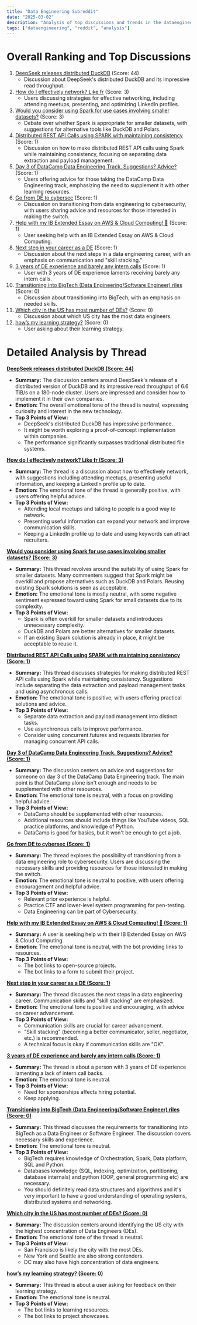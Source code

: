 ```yaml
---
title: "Data Engineering Subreddit"
date: "2025-03-02"
description: "Analysis of top discussions and trends in the dataengineering subreddit"
tags: ["dataengineering", "reddit", "analysis"]
---
```


# Overall Ranking and Top Discussions
1.  [DeepSeek releases distributed DuckDB](https://www.definite.app/blog/smallpond) (Score: 44)
    * Discussion about DeepSeek's distributed DuckDB and its impressive read throughput.
2.  [How do I effectively network? Like fr](https://www.reddit.com/r/dataengineering/comments/1j1szyq/how_do_i_effectively_network_like_fr/) (Score: 3)
    * Users discussing strategies for effective networking, including attending meetups, presenting, and optimizing LinkedIn profiles.
3.  [Would you consider using Spark for use cases involving smaller datasets?](https://www.reddit.com/r/dataengineering/comments/1j1yhgh/would_you_consider_using_spark_for_use_cases/) (Score: 3)
    * Debate over whether Spark is appropriate for smaller datasets, with suggestions for alternative tools like DuckDB and Polars.
4.  [Distributed REST API Calls using SPARK with maintaining consistency](https://www.reddit.com/r/dataengineering/comments/1j1xvtk/distributed_rest_api_calls_using_spark_with/) (Score: 1)
    * Discussion on how to make distributed REST API calls using Spark while maintaining consistency, focusing on separating data extraction and payload management.
5.  [Day 3 of DataCamp Data Engineering Track. Suggestions? Advice?](https://www.reddit.com/r/dataengineering/comments/1j1xyaq/day_3_of_datacamp_data_engineering_track/) (Score: 1)
    * Users offering advice for those taking the DataCamp Data Engineering track, emphasizing the need to supplement it with other learning resources.
6.  [Go from DE to cybersec](https://www.reddit.com/r/dataengineering/comments/1j1ycbq/go_from_de_to_cybersec/) (Score: 1)
    * Discussion on transitioning from data engineering to cybersecurity, with users sharing advice and resources for those interested in making the switch.
7.  [Help with my IB Extended Essay on AWS & Cloud Computing! 🚀](https://www.reddit.com/r/dataengineering/comments/1j1znmp/help_with_my_ib_extended_essay_on_aws_cloud/) (Score: 1)
    * User seeking help with an IB Extended Essay on AWS & Cloud Computing.
8.  [Next step in your career as a DE](https://www.reddit.com/r/dataengineering/comments/1j1zpd3/next_step_in_your_career_as_a_de/) (Score: 1)
    * Discussion about the next steps in a data engineering career, with an emphasis on communication and "skill stacking."
9.  [3 years of DE experience and barely any intern calls](https://www.reddit.com/r/dataengineering/comments/1j20job/3_years_of_de_experience_and_barely_any_intern/) (Score: 1)
    * User with 3 years of DE experience laments receiving barely any intern calls.
10. [Transitioning into BigTech (Data Engineering/Software Engineer) riles](https://www.reddit.com/r/dataengineering/comments/1j1urzi/transitioning_into_bigtech_data/) (Score: 0)
    * Discussion about transitioning into BigTech, with an emphasis on needed skills.
11. [Which city in the US has most number of DEs?](https://www.reddit.com/r/dataengineering/comments/1j1vg9z/which_city_in_the_us_has_most_number_of_des/) (Score: 0)
    * Discussion about which US city has the most data engineers.
12. [how’s my learning strategy?](https://www.reddit.com/r/dataengineering/comments/1j1z8ux/hows_my_learning_strategy/) (Score: 0)
    * User asking about their learning strategy.

# Detailed Analysis by Thread
**[DeepSeek releases distributed DuckDB (Score: 44)](https://www.definite.app/blog/smallpond)**
*  **Summary:** The discussion centers around DeepSeek's release of a distributed version of DuckDB and its impressive read throughput of 6.6 TiB/s on a 180-node cluster. Users are impressed and consider how to implement it in their own companies.
*  **Emotion:** The overall emotional tone of the thread is neutral, expressing curiosity and interest in the new technology.
*  **Top 3 Points of View:**
    * DeepSeek's distributed DuckDB has impressive performance.
    * It might be worth exploring a proof-of-concept implementation within companies.
    * The performance significantly surpasses traditional distributed file systems.

**[How do I effectively network? Like fr (Score: 3)](https://www.reddit.com/r/dataengineering/comments/1j1szyq/how_do_i_effectively_network_like_fr/)**
*  **Summary:** The thread is a discussion about how to effectively network, with suggestions including attending meetups, presenting useful information, and keeping a LinkedIn profile up to date.
*  **Emotion:** The emotional tone of the thread is generally positive, with users offering helpful advice.
*  **Top 3 Points of View:**
    * Attending local meetups and talking to people is a good way to network.
    * Presenting useful information can expand your network and improve communication skills.
    * Keeping a LinkedIn profile up to date and using keywords can attract recruiters.

**[Would you consider using Spark for use cases involving smaller datasets? (Score: 3)](https://www.reddit.com/r/dataengineering/comments/1j1yhgh/would_you_consider_using_spark_for_use_cases/)**
*  **Summary:** This thread revolves around the suitability of using Spark for smaller datasets. Many commenters suggest that Spark might be overkill and propose alternatives such as DuckDB and Polars. Reusing existing Spark solutions is seen as acceptable.
*  **Emotion:** The emotional tone is mostly neutral, with some negative sentiment expressed toward using Spark for small datasets due to its complexity.
*  **Top 3 Points of View:**
    * Spark is often overkill for smaller datasets and introduces unnecessary complexity.
    * DuckDB and Polars are better alternatives for smaller datasets.
    * If an existing Spark solution is already in place, it might be acceptable to reuse it.

**[Distributed REST API Calls using SPARK with maintaining consistency (Score: 1)](https://www.reddit.com/r/dataengineering/comments/1j1xvtk/distributed_rest_api_calls_using_spark_with/)**
*  **Summary:** This thread discusses strategies for making distributed REST API calls using Spark while maintaining consistency. Suggestions include separating the data extraction and payload management tasks and using asynchronous calls.
*  **Emotion:** The emotional tone is positive, with users offering practical solutions and advice.
*  **Top 3 Points of View:**
    * Separate data extraction and payload management into distinct tasks.
    * Use asynchronous calls to improve performance.
    * Consider using concurrent.futures and requests libraries for managing concurrent API calls.

**[Day 3 of DataCamp Data Engineering Track. Suggestions? Advice? (Score: 1)](https://www.reddit.com/r/dataengineering/comments/1j1xyaq/day_3_of_datacamp_data_engineering_track/)**
*  **Summary:** The discussion centers on advice and suggestions for someone on day 3 of the DataCamp Data Engineering track. The main point is that DataCamp alone isn't enough and needs to be supplemented with other resources.
*  **Emotion:** The emotional tone is neutral, with a focus on providing helpful advice.
*  **Top 3 Points of View:**
    * DataCamp should be supplemented with other resources.
    * Additional resources should include things like YouTube videos, SQL practice platforms, and knowledge of Python.
    * DataCamp is good for basics, but it won't be enough to get a job.

**[Go from DE to cybersec (Score: 1)](https://www.reddit.com/r/dataengineering/comments/1j1ycbq/go_from_de_to_cybersec/)**
*  **Summary:** The thread explores the possibility of transitioning from a data engineering role to cybersecurity. Users are discussing the necessary skills and providing resources for those interested in making the switch.
*  **Emotion:** The emotional tone is neutral to positive, with users offering encouragement and helpful advice.
*  **Top 3 Points of View:**
    * Relevant prior experience is helpful.
    * Practice CTF and lower-level system programming for pen-testing.
    * Data Engineering can be part of Cybersecurity.

**[Help with my IB Extended Essay on AWS & Cloud Computing! 🚀 (Score: 1)](https://www.reddit.com/r/dataengineering/comments/1j1znmp/help_with_my_ib_extended_essay_on_aws_cloud/)**
*  **Summary:** A user is seeking help with their IB Extended Essay on AWS & Cloud Computing.
*  **Emotion:** The emotional tone is neutral, with the bot providing links to resources.
*  **Top 3 Points of View:**
    * The bot links to open-source projects.
    * The bot links to a form to submit their project.

**[Next step in your career as a DE (Score: 1)](https://www.reddit.com/r/dataengineering/comments/1j1zpd3/next_step_in_your_career_as_a_de/)**
*  **Summary:** The thread discusses the next steps in a data engineering career. Communication skills and "skill stacking" are emphasized.
*  **Emotion:** The emotional tone is positive and encouraging, with advice on career advancement.
*  **Top 3 Points of View:**
    * Communication skills are crucial for career advancement.
    * "Skill stacking" (becoming a better communicator, seller, negotiator, etc.) is recommended.
    * A technical focus is okay if communication skills are "OK".

**[3 years of DE experience and barely any intern calls (Score: 1)](https://www.reddit.com/r/dataengineering/comments/1j20job/3_years_of_de_experience_and_barely_any_intern/)**
*  **Summary:** The thread is about a person with 3 years of DE experience lamenting a lack of intern call backs.
*  **Emotion:** The emotional tone is neutral.
*  **Top 3 Points of View:**
    * Need for sponsorships affects hiring potential.
    * Keep applying.

**[Transitioning into BigTech (Data Engineering/Software Engineer) riles (Score: 0)](https://www.reddit.com/r/dataengineering/comments/1j1urzi/transitioning_into_bigtech_data/)**
*  **Summary:** This thread discusses the requirements for transitioning into BigTech as a Data Engineer or Software Engineer. The discussion covers necessary skills and experience.
*  **Emotion:** The emotional tone is neutral.
*  **Top 3 Points of View:**
    * BigTech requires knowledge of Orchestration, Spark, Data platform, SQL and Python.
    * Databases knowledge (SQL, indexing, optimization, partitioning, database internals) and python (OOP, general programming etc) are necessary.
    * You should definitely read data structures and algorithms and it's very important to have a good understanding of operating systems, distributed systems and networking.

**[Which city in the US has most number of DEs? (Score: 0)](https://www.reddit.com/r/dataengineering/comments/1j1vg9z/which_city_in_the_us_has_most_number_of_des/)**
*  **Summary:** The discussion centers around identifying the US city with the highest concentration of Data Engineers (DEs).
*  **Emotion:** The emotional tone of the thread is neutral.
*  **Top 3 Points of View:**
    * San Francisco is likely the city with the most DEs.
    * New York and Seattle are also strong contenders.
    * DC may also have high concentration of data engineers.

**[how’s my learning strategy? (Score: 0)](https://www.reddit.com/r/dataengineering/comments/1j1z8ux/hows_my_learning_strategy/)**
*  **Summary:** This thread is about a user asking for feedback on their learning strategy.
*  **Emotion:** The emotional tone is neutral.
*  **Top 3 Points of View:**
    * The bot links to learning resources.
    * The bot links to project showcases.
